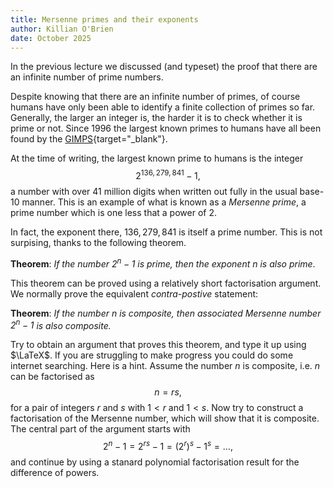 ```yaml
---
title: Mersenne primes and their exponents
author: Killian O'Brien
date: October 2025
---
```


In the previous lecture we discussed (and typeset) the proof that there are an infinite number of prime numbers. 

Despite knowing that there are an infinite number of primes, of course humans have only been able to identify a finite collection of primes so far. Generally, the larger an integer is, the harder it is to check whether it is prime or not. Since 1996 the largest known primes to humans have all been found by the [GIMPS](https://www.mersenne.org/primes/){target="_blank"}.

At the time of writing, the largest known prime to humans is the integer 
$$2^{136,279,841} - 1,$$
a number with over 41 million digits when written out fully in the usual base-10 manner. This is an example of what is known as a *Mersenne prime*, a prime number which is one less that a power of $2$. 

In fact, the exponent there, $136,279,841$ is itself a prime number. This is not surpising, thanks to the following theorem. 

**Theorem**: *If the number $2^n -1$ is prime, then the exponent $n$ is also prime*. 

This theorem can be proved using a relatively short factorisation argument. We normally prove the equivalent *contra-postive* statement:

**Theorem**: *If the number $n$ is composite, then associated Mersenne number $2^n -1$ is also composite.*

Try to obtain an argument that proves this theorem, and type it up using $\LaTeX$. If you are struggling to make progress you could do some internet searching. Here is a hint. Assume the number $n$ is composite, i.e. $n$ can be factorised as 
$$n = rs,$$
for a pair of integers $r$ and $s$ with $1 \lt r$ and $1 \lt s$. 
Now try to construct a factorisation of the Mersenne number, which will show that it is composite. The central part of the argument starts with 
$$2^n - 1 = 2^{rs} - 1 = \left ( 2^r \right )^s - 1^s = \dots ,$$
and continue by using a stanard polynomial factorisation result for the difference of powers. 